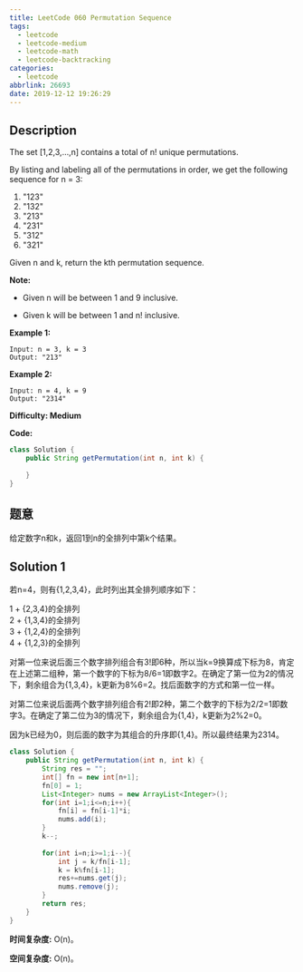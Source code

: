 ```yaml
---
title: LeetCode 060 Permutation Sequence
tags:
  - leetcode
  - leetcode-medium
  - leetcode-math
  - leetcode-backtracking
categories:
  - leetcode
abbrlink: 26693
date: 2019-12-12 19:26:29
---
```


## Description

The set [1,2,3,...,n] contains a total of n! unique permutations.

By listing and labeling all of the permutations in order, we get the following sequence for n = 3:

1. "123"
2. "132"
3. "213"
4. "231"
5. "312"
6. "321"

Given n and k, return the kth permutation sequence.

**Note:**

* Given n will be between 1 and 9 inclusive.

* Given k will be between 1 and n! inclusive.

**Example 1:**

```
Input: n = 3, k = 3
Output: "213"
```

**Example 2:**

```
Input: n = 4, k = 9
Output: "2314"
```

**Difficulty: Medium**

**Code:**

```java
class Solution {
    public String getPermutation(int n, int k) {
        
    }
}
```

## 题意

给定数字n和k，返回1到n的全排列中第k个结果。

<!-- more -->

## Solution 1

若n=4，则有{1,2,3,4}，此时列出其全排列顺序如下：

1 + {2,3,4}的全排列  
2 + {1,3,4}的全排列  
3 + {1,2,4}的全排列  
4 + {1,2,3}的全排列  

对第一位来说后面三个数字排列组合有3!即6种，所以当k=9换算成下标为8，肯定在上述第二组种，第一个数字的下标为8/6=1即数字2。在确定了第一位为2的情况下，剩余组合为{1,3,4}，k更新为8%6=2。找后面数字的方式和第一位一样。

对第二位来说后面两个数字排列组合有2!即2种，第二个数字的下标为2/2=1即数字3。在确定了第二位为3的情况下，剩余组合为{1,4}，k更新为2%2=0。

因为k已经为0，则后面的数字为其组合的升序即{1,4}。所以最终结果为2314。

```java
class Solution {
    public String getPermutation(int n, int k) {
        String res = "";
        int[] fn = new int[n+1];
        fn[0] = 1;
        List<Integer> nums = new ArrayList<Integer>();
        for(int i=1;i<=n;i++){
            fn[i] = fn[i-1]*i;
            nums.add(i);
        }
        k--;
        
        for(int i=n;i>=1;i--){
            int j = k/fn[i-1];
            k = k%fn[i-1];
            res+=nums.get(j);
            nums.remove(j);
        }
        return res;
    }
}
```

**时间复杂度:** O(n)。

**空间复杂度:** O(n)。
